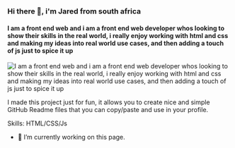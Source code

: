### Hi there 👋, i'm Jared from south africa
#### I am a front end web and i am a front end web developer whos looking to show their skills in the real world, i really enjoy working with html and css and making my ideas into real world use cases, and then adding a touch of js just to spice it up
![I am a front end web and i am a front end web developer whos looking to show their skills in the real world, i really enjoy working with html and css and making my ideas into real world use cases, and then adding a touch of js just to spice it up](https://arturssmirnovs.github.io/github-profile-readme-generator/images/banner.png)

I made this project just for fun, it allows you to create nice and simple GitHub Readme files that you can copy/paste and use in your profile.

Skills: HTML/CSS/Js

- 🔭 I’m currently working on this page. 




